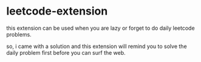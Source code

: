 # leetcode-extension

this extension can be used when you are lazy or forget to do daily leetcode problems.

so, i came with a solution and this extension will remind you to solve the daily problem first before you can surf the web.